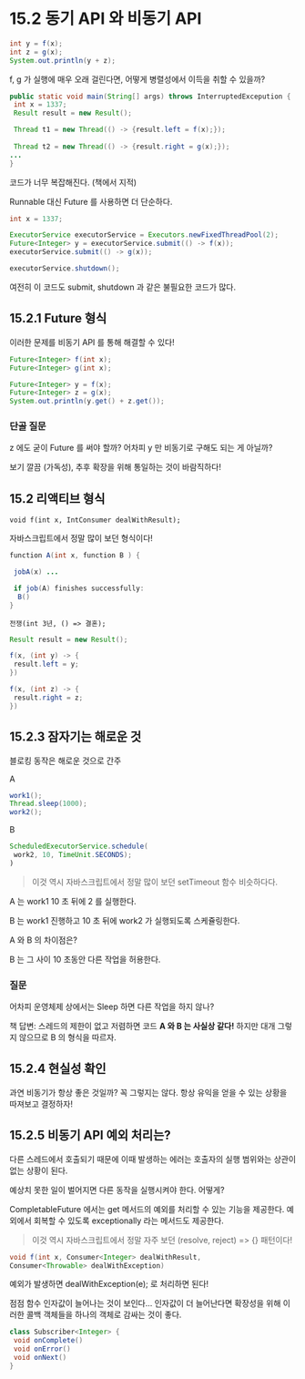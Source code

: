 # 15.2 동기 API 와 비동기 API

```java
int y = f(x);
int z = g(x);
System.out.println(y + z);
```

f, g 가 실행에 매우 오래 걸린다면, 어떻게 병렬성에서 이득을 취할 수 있을까?

```java
public static void main(String[] args) throws InterruptedExcepution {
 int x = 1337;
 Result result = new Result();

 Thread t1 = new Thread(() -> {result.left = f(x);});
 
 Thread t2 = new Thread(() -> {result.right = g(x);});
...
}
```

코드가 너무 복잡해진다. (책에서 지적)

Runnable 대신 Future 를 사용하면 더 단순하다.

```java
int x = 1337;

ExecutorService executorService = Executors.newFixedThreadPool(2);
Future<Integer> y = executorService.submit(() -> f(x));
executorService.submit(() -> g(x));

executorService.shutdown();
```

여전히 이 코드도 submit, shutdown 과 같은 불필요한 코드가 많다.

## 15.2.1 Future 형식

이러한 문제를 비동기 API 를 통해 해결할 수 있다!

```java
Future<Integer> f(int x);
Future<Integer> g(int x);
```

```java
Future<Integer> y = f(x);
Future<Integer> z = g(x);
System.out.println(y.get() + z.get());
```

### 단골 질문

z 에도 굳이 Future 를 써야 할까? 어차피 y 만 비동기로 구해도 되는 게 아닐까?

보기 깔끔 (가독성), 추후 확장을 위해 통일하는 것이 바람직하다!

## 15.2 리액티브 형식

```
void f(int x, IntConsumer dealWithResult);
```

자바스크립트에서 정말 많이 보던 형식이다!

``` java
function A(int x, function B ) {

 jobA(x) ...

 if job(A) finishes successfully:
  B()
}
```

```
전쟁(int 3년, () => 결혼);
```

```java
Result result = new Result();

f(x, (int y) -> {
 result.left = y;
})

f(x, (int z) -> {
 result.right = z;
})
```

## 15.2.3 잠자기는 해로운 것

블로킹 동작은 해로운 것으로 간주

A

```java
work1();
Thread.sleep(1000);
work2();
```

B

```java
ScheduledExecutorService.schedule(
 work2, 10, TimeUnit.SECONDS); 
)
```

> 이것 역시 자바스크립트에서 정말 많이 보던 setTimeout 함수 비슷하다다.

A 는 work1 10 초 뒤에 2 를 실행한다.

B 는 work1 진행하고 10 초 뒤에 work2 가 실행되도록 스케쥴링한다.

A 와 B 의 차이점은?

B 는 그 사이 10 초동안 다른 작업을 허용한다.

### 질문

어차피 운영체제 상에서는 Sleep 하면 다른 작업을 하지 않나?

책 답변: 스레드의 제한이 없고 저렴하면 코드 **A 와 B 는 사실상 같다!** 하지만 대개 그렇지 않으므로 B 의 형식을 따르자.

## 15.2.4 현실성 확인

과연 비동기가 항상 좋은 것일까? 꼭 그렇지는 않다.
항상 유익을 얻을 수 있는 상황을 따져보고 결정하자!

## 15.2.5 비동기 API 예외 처리는?

다른 스레드에서 호출되기 때문에 이때 발생하는 에러는 호출자의 실행 범위와는 상관이 없는 상황이 된다.

예상치 못한 일이 벌어지면 다른 동작을 실행시켜야 한다. 어떻게?

CompletableFuture 에서는 get 메서드의 예외를 처리할 수 있는 기능을 제공한다. 예외에서 회복할 수 있도록 exceptionally 라는 메서드도 제공한다.

> 이것 역시 자바스크립트에서 정말 자주 보던 (resolve, reject) => {} 패턴이다!

```java
void f(int x, Consumer<Integer> dealWithResult,
Consumer<Throwable> dealWithException)
```

예외가 발생하면 dealWithException(e); 로 처리하면 된다!

점점 함수 인자값이 늘어나는 것이 보인다… 인자값이 더 늘어난다면 확장성을 위해 이러한 콜백 객체들을 하나의 객체로 감싸는 것이 좋다.

```java
class Subscriber<Integer> {
 void onComplete()
 void onError()
 void onNext()
}
```
